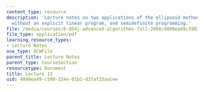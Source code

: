 ```yaml
---
content_type: resource
description: 'Lecture notes on two applications of the ellipsoid method: linear programming
  without an explicit linear program, and semidefinite programming.'
file: /media/courses/6-854j-advanced-algorithms-fall-2008/4800ea49c590324e01b1d37af25aacee_lec13.pdf
file_type: application/pdf
learning_resource_types:
- Lecture Notes
ocw_type: OCWFile
parent_title: Lecture Notes
parent_type: CourseSection
resourcetype: Document
title: Lecture 13
uid: 4800ea49-c590-324e-01b1-d37af25aacee
---
```

